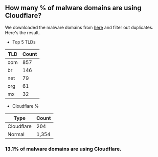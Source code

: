 ## How many % of malware domains are using Cloudflare?


We downloaded the malware domains from [here](https://urlhaus.abuse.ch) and filter out duplicates.
Here's the result.


[//]: # (start replacement)


- Top 5 TLDs

| TLD | Count |
| --- | --- |
| com | 857 |
| br | 146 |
| net | 79 |
| org | 61 |
| mx | 32 |


- Cloudflare %

| Type | Count |
| --- | --- |
| Cloudflare | 204 |
| Normal | 1,354 |


### 13.1% of malware domains are using Cloudflare.